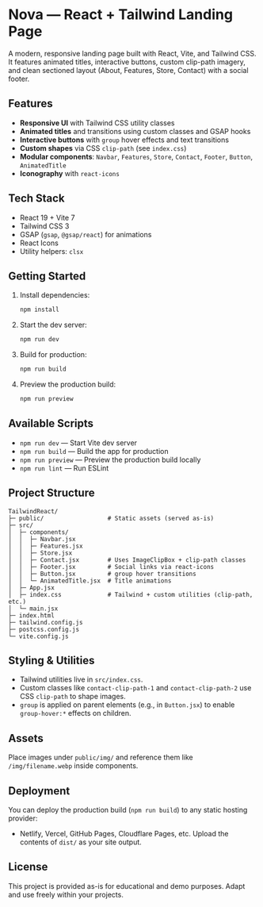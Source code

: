 # Nova — React + Tailwind Landing Page

A modern, responsive landing page built with React, Vite, and Tailwind CSS. It features animated titles, interactive buttons, custom clip-path imagery, and clean sectioned layout (About, Features, Store, Contact) with a social footer.

## Features
- **Responsive UI** with Tailwind CSS utility classes
- **Animated titles** and transitions using custom classes and GSAP hooks
- **Interactive buttons** with `group` hover effects and text transitions
- **Custom shapes** via CSS `clip-path` (see `index.css`)
- **Modular components**: `Navbar`, `Features`, `Store`, `Contact`, `Footer`, `Button`, `AnimatedTitle`
- **Iconography** with `react-icons`

## Tech Stack
- React 19 + Vite 7
- Tailwind CSS 3
- GSAP (`gsap`, `@gsap/react`) for animations
- React Icons
- Utility helpers: `clsx`

## Getting Started
1. Install dependencies:
   ```bash
   npm install
   ```
2. Start the dev server:
   ```bash
   npm run dev
   ```
3. Build for production:
   ```bash
   npm run build
   ```
4. Preview the production build:
   ```bash
   npm run preview
   ```

## Available Scripts
- `npm run dev` — Start Vite dev server
- `npm run build` — Build the app for production
- `npm run preview` — Preview the production build locally
- `npm run lint` — Run ESLint

## Project Structure
```
TailwindReact/
├─ public/                  # Static assets (served as-is)
├─ src/
│  ├─ components/
│  │  ├─ Navbar.jsx
│  │  ├─ Features.jsx
│  │  ├─ Store.jsx
│  │  ├─ Contact.jsx        # Uses ImageClipBox + clip-path classes
│  │  ├─ Footer.jsx         # Social links via react-icons
│  │  ├─ Button.jsx         # group hover transitions
│  │  └─ AnimatedTitle.jsx  # Title animations
│  ├─ App.jsx
│  ├─ index.css             # Tailwind + custom utilities (clip-path, etc.)
│  └─ main.jsx
├─ index.html
├─ tailwind.config.js
├─ postcss.config.js
└─ vite.config.js
```

## Styling & Utilities
- Tailwind utilities live in `src/index.css`.
- Custom classes like `contact-clip-path-1` and `contact-clip-path-2` use CSS `clip-path` to shape images.
- `group` is applied on parent elements (e.g., in `Button.jsx`) to enable `group-hover:*` effects on children.

## Assets
Place images under `public/img/` and reference them like `/img/filename.webp` inside components.

## Deployment
You can deploy the production build (`npm run build`) to any static hosting provider:
- Netlify, Vercel, GitHub Pages, Cloudflare Pages, etc.
Upload the contents of `dist/` as your site output.

## License
This project is provided as-is for educational and demo purposes. Adapt and use freely within your projects.
